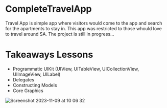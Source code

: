 # CompleteTravelApp


Travel App is simple app where visitors would come to the app and search for the apartments to stay in. 
This app was restricted to those whould love to travel around SA. The project is still in progress... 

# Takeaways Lessons

- Programmatic UIKit (UIView, UITableView, UICollectionView, UIImageView, UILabel)
- Delegates
- Constructing Models
- Core Graphics

![Screenshot 2023-11-09 at 10 06 32](https://github.com/carrington-manyuchi/CompleteTravelApp/assets/60835640/e7c4e90a-b323-4732-9087-fcdab8851c0d)
